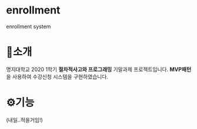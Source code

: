 # enrollment
enrollment system
# 🚀소개
명지대학교 2020 1학기 **절차적사고와 프로그래밍** 기말과제 프로젝트입니다.
**MVP패턴**을 사용하여 수강신청 시스템을 구현하였습니다.

# ⚙기능
(내일..적을거임!)
